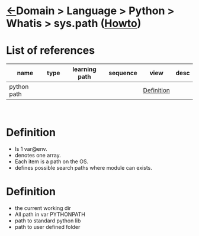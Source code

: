 <head><link rel="stylesheet" href="../../../../md.css"/><script src="../../../../md.js"></script></head>

[//]: #(Reference)
[Repo_Readme]:   ../list/object_list.md
[Item_Howto]:    ../howto/syspath_howto.md


[Pythonpath_Whatis]:  ../whatis/pythonpath_whatis.md

# [&larr;][Repo_Readme]Domain > Language > Python > Whatis > sys.path ([Howto][Item_Howto])



# List of references
|name|type|learning path|sequence|view|desc|
|-|-|-|-|-|-|
|python path||||[Definition][Pythonpath_Whatis]||
<br>

# Definition
- Is 1 var@env.
- denotes one array. 
- Each item is a path on the OS.
- defines possible search paths where module can exists.

# Definition
- the current working dir
- All path in var PYTHONPATH
- path to standard python lib
- path to user defined folder
